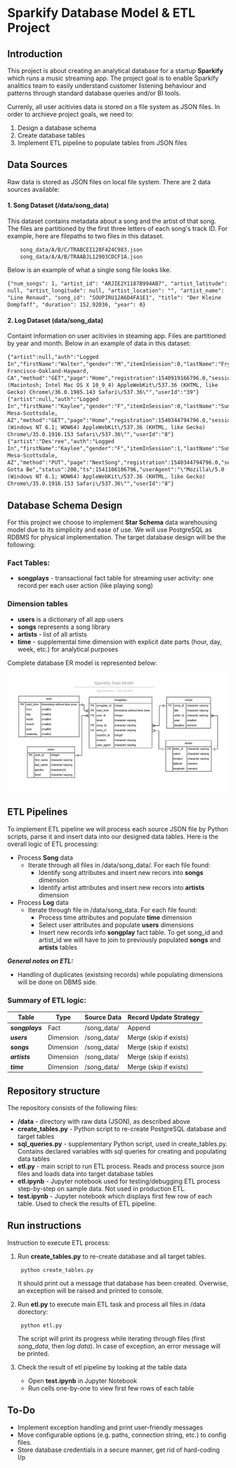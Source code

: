 # Sparkify Database Model & ETL Project
## Introduction

This project is about creating an analytical database for a startup **Sparkify** which runs a music streaming app. The project goal is to enable Sparkify analitics team to easily understand customer listening behaviour and patterns through standard database queries and/or BI tools.

Currenly, all user acitivies data is stored on a file system as JSON files. In order to archieve project goals, we need to:  
1. Design a database schema  
2. Create database tables
2. Implement ETL pipeline to populate tables from JSON files

## Data Sources

Raw data is stored as JSON files on local file system. There are 2 data sources available:  
#### 1. Song Dataset  (/data/song_data)
This dataset contains metadata about a song and the artist of that song. The files are partitioned by the first three letters of each song's track ID. For example, here are filepaths to two files in this dataset.

        song_data/A/B/C/TRABCEI128F424C983.json
        song_data/A/A/B/TRAABJL12903CDCF1A.json
 Below is an example of what a single song file looks like.

    {"num_songs": 1, "artist_id": "ARJIE2Y1187B994AB7", "artist_latitude": null, "artist_longitude": null, "artist_location": "", "artist_name": "Line Renaud", "song_id": "SOUPIRU12A6D4FA1E1", "title": "Der Kleine Dompfaff", "duration": 152.92036, "year": 0}

#### 2. Log Dataset (data/song_data)
Containt information on user acitiviies in steaming app. Files are partitioned by year and month.
Below in an example of data in this dataset:

    {"artist":null,"auth":"Logged In","firstName":"Walter","gender":"M","itemInSession":0,"lastName":"Frye","length":null,"level":"free","location":"San Francisco-Oakland-Hayward, CA","method":"GET","page":"Home","registration":1540919166796.0,"sessionId":38,"song":null,"status":200,"ts":1541105830796,"userAgent":"\"Mozilla\/5.0 (Macintosh; Intel Mac OS X 10_9_4) AppleWebKit\/537.36 (KHTML, like Gecko) Chrome\/36.0.1985.143 Safari\/537.36\"","userId":"39"}
    {"artist":null,"auth":"Logged In","firstName":"Kaylee","gender":"F","itemInSession":0,"lastName":"Summers","length":null,"level":"free","location":"Phoenix-Mesa-Scottsdale, AZ","method":"GET","page":"Home","registration":1540344794796.0,"sessionId":139,"song":null,"status":200,"ts":1541106106796,"userAgent":"\"Mozilla\/5.0 (Windows NT 6.1; WOW64) AppleWebKit\/537.36 (KHTML, like Gecko) Chrome\/35.0.1916.153 Safari\/537.36\"","userId":"8"}
    {"artist":"Des'ree","auth":"Logged In","firstName":"Kaylee","gender":"F","itemInSession":1,"lastName":"Summers","length":246.30812,"level":"free","location":"Phoenix-Mesa-Scottsdale, AZ","method":"PUT","page":"NextSong","registration":1540344794796.0,"sessionId":139,"song":"You Gotta Be","status":200,"ts":1541106106796,"userAgent":"\"Mozilla\/5.0 (Windows NT 6.1; WOW64) AppleWebKit\/537.36 (KHTML, like Gecko) Chrome\/35.0.1916.153 Safari\/537.36\"","userId":"8"}

## Database Schema Design

For this project we choose to implement **Star Schema** data warehousing model due to its simplicity and ease of use.  We will use PostgreSQL as RDBMS for physical implementation.
The target database design will be the following:  
### Fact Tables:

- **songplays** - transactional fact table for streaming user activity: one record per each user action (like playing song)
  
### Dimension tables

- **users** is a dictionary of all app users
- **songs** represents a song library
- **artists** - list of all artists
- **time** - supplemental time dimension with explicit date parts (hour, day, week, etc.) for analytical purposes

Complete database ER model is represented below:

![Sparkify Data Model](res/SparkifyModel.jpeg)

## ETL Pipelines

To implement ETL pipeline we will process each source JSON file by Python scripts,  parse it and insert data into our designed data tables. 
Here is the overall logic of ETL processing:  

- Process **Song** data
    - Iterate through all files in /data/song_data/. For each file found:
        - Identify song attributes and insert new recors into **songs** dimension
        - Identify artist attributes and insert new recors into **artists** dimension
- Process **Log** data
    - Iterate through file in /data/song_data. For each file found:
        - Process time attributes and populate **time** dimension
        - Select user attributes and populate **users** dimensions
        - Insert new records info **songplay** fact table. To get song_id and artist_id we will have to join to previously populated **songs** and **artists** tables  

***General notes on ETL:***

- Handling of duplicates (existsing records) while populating dimensions will be done on DBMS side.

### Summary of ETL logic:
 
| Table | Type | Source Data | Record Update Strategy |
| --- | -- | -- | -- |
| ***songplays*** | Fact | /song_data/ | Append |
| ***users*** | Dimension | /song_data/ | Merge (skip if exists) |
| ***songs*** | Dimension | /song_data/ | Merge (skip if exists) |
| ***artists*** | Dimension | /song_data/ | Merge (skip if exists) |
| ***time*** | Dimension | /song_data/ | Merge (skip if exists) |

## Repository structure
    
The repository consists of the following files:

- **/data** - directory with raw data (JSON), as described above
- **create_tables.py** - Python script to re-create PostgreSQL database and target tables
- **sql_queries.py** - supplementary Python script, used in create_tables.py. Contains declared variables with sql queries for creating and populating data tables  
- **etl.py** - main script to run ETL process. Reads and process source json files and loads data into target database tables
- **etl.ipynb** - Jupyter notebook used for testing/debugging ETL process step-by-step on sample data. Not used in production ETL.
- **test.ipynb** - Jupyter notebook which displays first few row of each table. Used to check the results of ETL pipeline.

## Run instructions

Instruction to execute ETL process:

1. Run **create_tables.py** to re-create database and all target tables.

        python create_tables.py
        
    It should print out a message that database has been created. Overwise, an exception will be raised and printed to console.
2. Run **etl.py** to execute main ETL task and process all files in /data dorectory:

        python etl.py

    The script will print its progress while iterating through files (first *song_data*, then *log data*). In case of exception, an error message will be printed.
3. Check the result of etl pipeline by looking at the table data
    - Open **test.ipynb** in Jupyter Notebook
    - Run cells one-by-one to view first few rows of each table

## To-Do
- Implement exception handling and print user-friendly messages
- Move configurable options (e.g. paths, connection string, etc.) to config files.
- Store database credentials in a secure manner, get rid of hard-coding l/p

